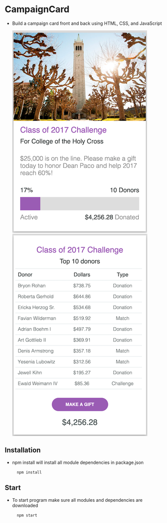 # CampaignCard 
 
- Build a campaign card front and back using HTML, CSS, and JavaScript
  
  ![Front](./README_PIC/CampaignCardFront.png) 
  ![Back](./README_PIC/CampaignCardBack.png)

## Installation

  - npm install will install all module dependencies in package.json
    
    ```
      npm install
    ```

## Start

  - To start program make sure all modules and dependencies are downloaded

    ```
      npm start
    ```

# 